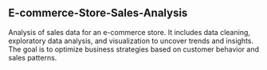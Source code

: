 ## E-commerce-Store-Sales-Analysis
Analysis of sales data for an e-commerce store. It includes data cleaning, exploratory data analysis, and visualization to uncover trends and insights. The goal is to optimize business strategies based on customer behavior and sales patterns.


